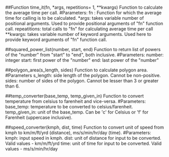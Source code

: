 ##Function time_it(fn, *args, repetitions= 1, **kwargs)
Function to calculate the average time per call. 
#Parameters:
fn : Function for which the average time for calling is to be calculated.
\*args: takes variable number of positional arguments. Used to provide positional arguments of "fn" function call.
repeatitions: total calls to "fn" for calculating average time per call
\*\*kwargs: takes variable number of keyword arguments. Used here to provide keyword arguments of "fn" function call.

##squared_power_list(number, start, end)
Function to return list of powers of the "number" from "start" to "end", both inclusive.
#Parameters:
number: integer 
start: first power of the "number"
end: last power of the "number" 

##polygon_area(s_length, sides)
Function to calculate polygon area. 
#Parameters
s_length: side length of the polygon. Cannot be non-positive.
sides: number of sides of the polygon. Cannot be lesser than 3 or greater than 6.

##temp_converter(base_temp, temp_given_in)
Function to convert temperature from celsius to farenheit and vice-versa.
#Parameters:
base_temp: temperature to be converted to celsius/farenheit.
temp_given_in: unit of the base_temp. Can be 'c' for Celsius or 'f' for Farenheit (uppercase inclusive).

##speed_converter(kmph, dist, time)
Function to convert unit of speed from kmph to km/m/ft/yrd (distance), ms/s/min/hr/day (time).
#Parameters:
kmph: input speed in kmph.
dist: unit of distance for input to be converted. Valid values - km/m/ft/yrd
time: unit of time for input to be converted. Valid values - ms/s/min/hr/day